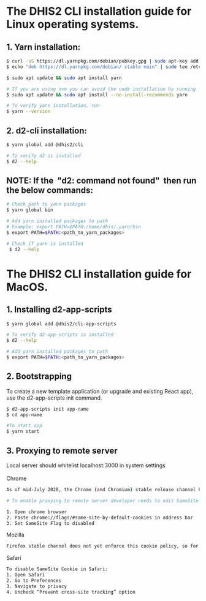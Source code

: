 # The DHIS2 CLI installation guide for Linux operating systems.

## 1. Yarn installation:
```bash
$ curl -sS https://dl.yarnpkg.com/debian/pubkey.gpg | sudo apt-key add -
$ echo "deb https://dl.yarnpkg.com/debian/ stable main" | sudo tee /etc/apt/sources.list.d/yarn.list

$ sudo apt update && sudo apt install yarn

# If you are using nvm you can avoid the node installation by running
$ sudo apt update && sudo apt install --no-install-recommends yarn

# To verify yarn installation, run
$ yarn --version
```

## 2. d2-cli installation:
```bash
$ yarn global add @dhis2/cli

# To verify d2 is installed
$ d2 --help
```
## NOTE: If the &nbsp;<strong>"d2: command not found"</strong>&nbsp; then run the below commands:
```bash
# Check path to yarn packages
$ yarn global bin

# Add yarn installed packages to path
# Example: export PATH=$PATH:/home/dhis/.yarn/bin 
$ export PATH=$PATH:<path_to_yarn_packages>

# Check if yarn is installed
 $ d2 --help
```


# The DHIS2 CLI installation guide for MacOS.

## 1. Installing d2-app-scripts
```bash
$ yarn global add @dhis2/cli-app-scripts

# To verify d2-app-scripts is installed
$ d2 --help

# Add yarn installed packages to path
$ export PATH=$PATH:<path_to_yarn_packages>

```

## 2. Bootstrapping
To create a new template application (or upgrade and existing React app), use the d2-app-scripts init command. 

```bash
$ d2-app-scripts init app-name
$ cd app-name

#To start app
$ yarn start
```
## 3. Proxying to remote server
Local server should whitelist 
localhost:3000 in system settings
<br>
<br>
Chrome
```bash
As of mid-July 2020, the Chrome (and Chromium) stable release channel has started to disable cross-site cookies by default. Mozilla Firefox has pushed this change to their beta channel and will likely release it to the stable channel soon.

# To enable proxying to remote server developer needs to edit SameSite Cookie Attribute when debugging app or developing app

1. Open chrome browser
2. Paste chrome://flags/#same-site-by-default-cookies in address bar
3. Set SameSite Flag to disabled
```

Mozilla
<br>
```bash
Firefox stable channel does not yet enforce this cookie policy, so for the moment everything should continue to work. Currently there doesn’t appear to be an easy way to disable the policy in Firefox Beta.
```

Safari
```bash
To disable SameSite Cookie in Safari:
1. Open Safari 
2. Go to Preferences
3. Navigate to privacy
4. Uncheck “Prevent cross-site tracking” option
```